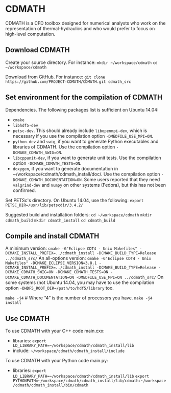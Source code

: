 CDMATH
======

CDMATH is a CFD toolbox designed for numerical analysts who work on the representation of thermal-hydraulics and who would prefer to focus on high-level computation.


Download CDMATH
---------------
Create your source directory. For instance:
`mkdir ~/workspace/cdmath`
`cd ~/workspace/cdmath`

Download from GitHub. For instance:
`git clone https://github.com/PROJECT-CDMATH/CDMATH.git cdmath_src`


Set environment for the compilation of CDMATH
---------------------------------------------
Dependencies. The following packages list is sufficient on Ubuntu 14.04:
 - `cmake`
 - `libhdf5-dev`
 - `petsc-dev`. This should already include `libopenmpi-dev`, which is necessary if you use the compilation option `-DMEDFILE_USE_MPI=ON`.
 - `python-dev` and `swig`, if you want to generate Python executables and libraries of CDMATH. Use the compilation option `-DCMAKE_CDMATH_SWIG=ON`.
 - `libcppunit-dev`, if you want to generate unit tests. Use the compilation option `-DCMAKE_CDMATH_TESTS=ON`.
 - `doxygen`, if you want to generate documentation in ~/workspace/cdmath/cdmath_install/doc/. Use the compilation option `-DCMAKE_CDMATH_DOCUMENTATION=ON`.
Some users reported that they need `valgrind-dev` and `numpy` on other systems (Fedora), but this has not been confirmed.

Set PETSc's directory. On Ubuntu 14.04, use the following:
`export PETSC_DIR=/usr/lib/petscdir/3.4.2/`

Suggested build and installation folders:
`cd ~/workspace/cdmath`
`mkdir cdmath_build`
`mkdir cdmath_install`
`cd cdmath_build`


Compile and install CDMATH
--------------------------
A minimum version:
`cmake -G"Eclipse CDT4 - Unix Makefiles" -DCMAKE_INSTALL_PREFIX=../cdmath_install -DCMAKE_BUILD_TYPE=Release ../cdmath_src/`
An all-options version:
`cmake -G"Eclipse CDT4 - Unix Makefiles" -DCMAKE_ECLIPSE_VERSION=3.8.1 -DCMAKE_INSTALL_PREFIX=../cdmath_install -DCMAKE_BUILD_TYPE=Release -DCMAKE_CDMATH_SWIG=ON -DCMAKE_CDMATH_TESTS=ON -DCMAKE_CDMATH_DOCUMENTATION=ON -DMEDFILE_USE_MPI=ON ../cdmath_src/`
On some systems (not Ubuntu 14.04, you may have to use the compilation option `-DHDF5_ROOT_DIR=/path/to/hdf5/library` too.

`make -j4` # Where “4” is the number of processors you have.
`make -j4 install`


Use CDMATH
----------
To use CDMATH with your C++ code main.cxx:
 * libraries: `export LD_LIBRARY_PATH=~/workspace/cdmath/cdmath_install/lib`
 * include: `~/workspace/cdmath/cdmath_install/include`

To use CDMATH with your Python code main.py:
 * libraries: `export LD_LIBRARY_PATH=~/workspace/cdmath/cdmath_install/lib`
               `export PYTHONPATH=~/workspace/cdmath/cdmath_install/lib/cdmath:~/workspace/cdmath/cdmath_install/bin/cdmath`


